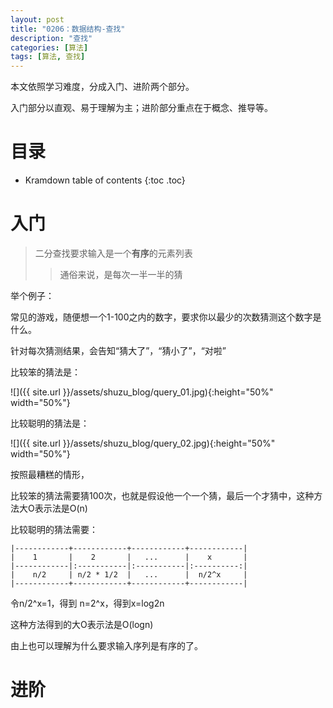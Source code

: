 ```yaml
---
layout: post
title: "0206：数据结构-查找"
description: "查找"
categories: [算法]
tags: [算法, 查找]
---
```


本文依照学习难度，分成入门、进阶两个部分。

入门部分以直观、易于理解为主；进阶部分重点在于概念、推导等。

# 目录

* Kramdown table of contents
{:toc .toc}

# 入门 

> 二分查找要求输入是一个**有序**的元素列表
> > 通俗来说，是每次一半一半的猜

举个例子：

常见的游戏，随便想一个1-100之内的数字，要求你以最少的次数猜测这个数字是什么。

针对每次猜测结果，会告知“猜大了”，“猜小了”，“对啦”

比较笨的猜法是：

![]({{ site.url }}/assets/shuzu_blog/query_01.jpg){:height="50%" width="50%"}

比较聪明的猜法是：

![]({{ site.url }}/assets/shuzu_blog/query_02.jpg){:height="50%" width="50%"}

按照最糟糕的情形，

比较笨的猜法需要猜100次，也就是假设他一个一个猜，最后一个才猜中，这种方法大O表示法是O(n)

比较聪明的猜法需要：

    |------------+------------+------------+------------|
    |    1       |    2       |   ...      |    x       |  
    |------------|:-----------|:-----------|:----------:|
    |    n/2     | n/2 * 1/2  |   ...      |  n/2^x     | 
    |------------+------------+------------+------------|

令n/2^x=1，得到 n=2^x，得到x=log2n

这种方法得到的大O表示法是O(logn)

由上也可以理解为什么要求输入序列是有序的了。	

# 进阶 

[^1]: 参考文献.
[1] 算法图解 Aditya Bhargava (作者) 袁国忠 (译者)